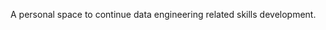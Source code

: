 A personal space to continue data engineering related skills development. 

<!---
BrianCanyon/BrianCanyon is a ✨ special ✨ repository because its `README.md` (this file) appears on your GitHub profile.
You can click the Preview link to take a look at your changes.
--->
